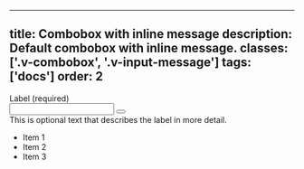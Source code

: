 <!--
 *              Copyright (c) 2025 Visa, Inc.
 *
 * Licensed under the Apache License, Version 2.0 (the "License");
 * you may not use this file except in compliance with the License.
 * You may obtain a copy of the License at
 *
 *         http://www.apache.org/licenses/LICENSE-2.0
 *
 * Unless required by applicable law or agreed to in writing, software
 * distributed under the License is distributed on an "AS IS" BASIS,
 * WITHOUT WARRANTIES OR CONDITIONS OF ANY KIND, either express or implied.
 * See the License for the specific language governing permissions and
 * limitations under the License.
 *
 -->
---
title: Combobox with inline message
description: Default combobox with inline message.
classes: ['.v-combobox', '.v-input-message']
tags: ['docs']
order: 2
---

<div class="v-combobox">
  <div class="v-dropdown v-flex v-flex-col v-gap-4">
    <label class="v-label" for="combobox-inline-message" id="combobox-inline-message-label">
      Label (required)
    </label>
    <div class="v-input-container v-surface v-flex-row">
      <input aria-autocomplete="list" aria-describedby="input-inline-message-message" aria-expanded="false" aria-haspopup="listbox" aria-owns="combobox-inline-message-listbox" autocomplete="off" class="v-input" id="combobox-inline-message" name="combobox-inline-message" role="combobox" type="text"/>
      <button aria-label="toggle" class="v-button v-button-icon v-button-tertiary v-button-small" tabindex="-1" type="button">
        <svg aria-hidden="true" class="v-icon v-icon-visa v-icon-tiny" focusable="false" viewbox="0 0 16 16">
          <use href="#visa-chevron-down-tiny">
          </use>
        </svg>
      </button>
    </div>
    <span class="v-input-message" id="input-inline-message-message">
      This is optional text that describes the label in more detail.
    </span>
  </div>
  <div class="v-surface">
    <ul aria-labelledby="combobox-inline-message-label" class="v-listbox" id="combobox-inline-message-listbox" role="listbox">
      <li aria-selected="false" class="v-listbox-item" role="option">
        <span class="v-radio v-flex-shrink-0">
        </span>
        Item 1
      </li>
      <li aria-selected="false" class="v-listbox-item" role="option">
        <span class="v-radio v-flex-shrink-0">
        </span>
        Item 2
      </li>
      <li aria-selected="false" class="v-listbox-item" role="option">
        <span class="v-radio v-flex-shrink-0">
        </span>
        Item 3
      </li>
    </ul>
  </div>
</div>
